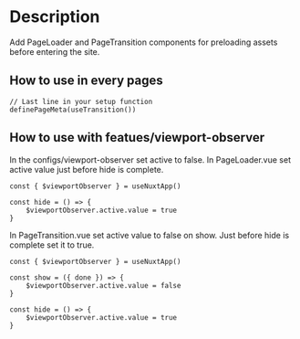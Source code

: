# Description

Add PageLoader and PageTransition components for preloading assets before entering the site.

## How to use in every pages
```
// Last line in your setup function
definePageMeta(useTransition())
```

## How to use with featues/viewport-observer
In the configs/viewport-observer set active to false.
In PageLoader.vue set active value just before hide is complete.

```
const { $viewportObserver } = useNuxtApp()

const hide = () => {
    $viewportObserver.active.value = true
}
```

In PageTransition.vue set active value to false on show. Just before hide is complete set it to true.

```
const { $viewportObserver } = useNuxtApp()

const show = ({ done }) => {
    $viewportObserver.active.value = false
}

const hide = () => {
    $viewportObserver.active.value = true
}
```
